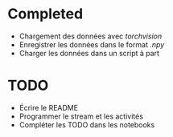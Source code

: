 # Completed
- Chargement des données avec *torchvision*
- Enregistrer les données dans le format *.npy*
- Charger les données dans un script à part

# TODO

- Écrire le README
- Programmer le stream et les activités
- Compléter les TODO dans les notebooks